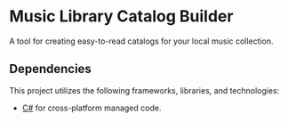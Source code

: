 # Music Library Catalog Builder

A tool for creating easy-to-read catalogs for your local music collection.

## Dependencies

This project utilizes the following frameworks, libraries, and technologies:

- [C#](https://docs.microsoft.com/en-us/dotnet/csharp/) for cross-platform managed code.
